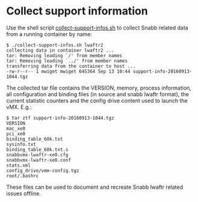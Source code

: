 # Collect support information

Use the shell script [collect-support-infos.sh](tests/collect-support-infos.sh) to collect Snabb related data from a running container by name:

```
$ ./collect-support-infos.sh lwaftr2
collecting data in container lwaftr2 ...
tar: Removing leading `/' from member names
tar: Removing leading `../' from member names
transferring data from the container to host ...
-rw-r--r-- 1 mwiget mwiget 645364 Sep 13 10:44 support-info-20160913-1044.tgz
```

The collected tar file contains the VERSION, memory, process information, all configuration and binding files (in source and snabb lwaftr format), the current statistic counters and the config drive content used to launch the vMX. E.g.:

```
$ tar ztf support-info-20160913-1044.tgz
VERSION
mac_xe0
pci_xe0
binding_table_60k.txt
sysinfo.txt
binding_table_60k.txt.s
snabbvmx-lwaftr-xe0.cfg
snabbvmx-lwaftr-xe0.conf
stats.xml
config_drive/vmm-config.tgz
root/.bashrc
```

These files can be used to document and recreate Snabb lwaftr related issues offline.



